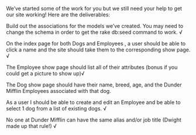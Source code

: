 
We’ve started some of the work for you but we still need your help to get our site working! Here are the deliverables:

Build out the associations for the models we’ve created. You may need to change the schema in order to get the rake db:seed command to work. √

On the index page for both Dogs and Employees , a user should be able to click a name and the site should take them to the corresponding show page. √

The Employee show page should list all of their attributes (bonus if you could get a picture to show up)√

The Dog show page should have their name, breed, age, and the Dunder Mifflin Employees associated with that dog.

As a user I should be able to create and edit an Employee and be able to select 1 dog from a list of existing dogs. √

No one at Dunder Mifflin can have the same alias and/or job title (Dwight made up that rule!) √
